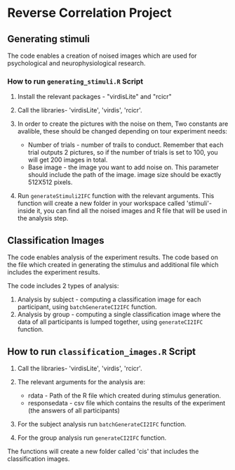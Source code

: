 # Reverse Correlation Project
## Generating stimuli
The code enables a creation of noised images which are used for psychological and neurophysiological research.

### How to run ```generating_stimuli.R``` Script

1. Install the relevant packages - "virdisLite" and "rcicr"

2. Call the libraries- 'virdisLite', 'virdis', 'rcicr'.

3. In order to create the pictures with the noise on them, Two constants are avalible, these should be changed depending on tour experiment needs:
    - Number of trials - number of trails to conduct.
    Remember that each trial outputs 2 pictures, so if the number of trials is set to 100, you will get 200 images in total.
    - Base image - the image you want to add noise on. This parameter should include the path of the image. image size should be exactly 512X512 pixels.

4. Run ```generateStimuli2IFC``` function with the relevant arguments. This function will create a new folder in your workspace called 'stimuli'- inside it, you can find all the noised images and R file that will be used in the analysis step. 

## Classification Images
The code enables analysis of the experiment results. 
The code based on the file which created in generating the stimulus and additional file which includes the experiment results. 

The code includes 2 types of analysis:
1. Analysis by subject - computing a classification image for each participant, using ```batchGenerateCI2IFC``` function.
2. Analysis by group - computing a single classification image where the data of all participants is lumped together, using ```generateCI2IFC``` function.

## How to run ```classification_images.R``` Script

1. Call the libraries- 'virdisLite', 'virdis', 'rcicr'.

2. The relevant arguments for the analysis are:
    - rdata - Path of the R file which created during stimulus generation.
    - responsedata - csv file which contains the results of the experiment (the answers of all participants)

3. For the subject analysis run ```batchGenerateCI2IFC``` function.

4. For the group analysis run ```generateCI2IFC``` function.

The functions will create a new folder called 'cis' that includes the classification images. 






